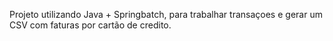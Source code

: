 Projeto utilizando Java + Springbatch, para trabalhar transaçoes e gerar um CSV com faturas por cartão de credito.
